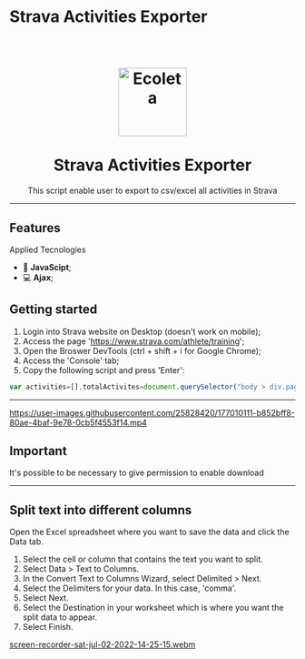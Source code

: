# Strava Activities Exporter

<h1 align="center">
<br>
  <img src="https://powerhousebrasil.com.br/wp-content/uploads/2022/01/logo-strava-1.png" alt="Ecoleta" width="120">
<br>
<br>
Strava Activities Exporter
</h1>


<p align="center">This script enable user to export to csv/excel all activities in Strava</p>


[//]: # "Add your gifs/images here:"


<hr />

## Features

[//]: # "Add the features of your project here:"

Applied Tecnologies

- 🧾 **JavaScipt**;
- 💻 **Ajax**;


## Getting started

1. Login into Strava website on Desktop (doesn't work on mobile);
2. Access the page 'https://www.strava.com/athlete/training';
3. Open the Broswer DevTools (ctrl + shift + i for Google Chrome);
4. Access the 'Console' tab;
5. Copy the following script and press 'Enter':


```javascript
var activities=[],totalActivites=document.querySelector("body > div.page.container > form > div.h3.results-summary > div").textContent.replace(".","").split(" ")[0],totalPages=Math.floor(totalActivites/20+1),done=0;function removeAccentsFromLetters(e){return e.normalize("NFD").replace(/[\u0300-\u036f]/g,"").replace(/([^\w\s\/:.-])/gi,"")}function convertToCSV(e){if(0===e.length)return"";let t=Object.keys(e[0]),r=t.join(","),i=e.map(e=>t.map(t=>{let r=e[t]||"";return removeAccentsFromLetters(r=r.toString().replace(",","."))}).join(",")).join("\n");return r+"\n"+i}function fetchActivities(e){let t=[];for(let r=1;r<=e;r++)t.push(jQuery.ajax({url:`https://www.strava.com/athlete/training_activities?page=${r}&per_page=20`,dataType:"json",method:"get",headers:{"Content-Type":"application/json; charset=utf-8"}}).done(t=>{t.models.forEach(e=>{activities.push(e)}),(++done%10==0||done===e)&&console.log(Math.round(100*done/e)+"%")}).fail((e,t,i)=>{console.error(`Error on page ${r}: ${t}, ${i}`)}));return jQuery.when.apply(jQuery,t)}fetchActivities(totalPages).done(()=>{if(console.log("\nDONE!!!"),console.log("\nIf download didn't start, check browser window to enable permission"),activities.length>0){let e=convertToCSV(activities);var t=document.createElement("a");t.href="data:text/csv;charset=utf-8,"+encodeURI(e),t.target="_blank",t.download="activities.csv",t.click()}}).fail(e=>{console.error("Error fetching activities:",e)});
```
<hr />



https://user-images.githubusercontent.com/25828420/177010111-b852bff8-80ae-4baf-9e78-0cb5f4553f14.mp4

## Important

It's possible to be necessary to give  permission to enable download


<hr />

## Split text into different columns

Open the Excel spreadsheet where you want to save the data and click the Data tab.
1. Select the cell or column that contains the text you want to split.
2. Select Data > Text to Columns.
3. In the Convert Text to Columns Wizard, select Delimited > Next.
4. Select the Delimiters for your data. In this case, 'comma'.
5. Select Next.
6. Select the Destination in your worksheet which is where you want the split data to appear.
7. Select Finish.

[screen-recorder-sat-jul-02-2022-14-25-15.webm](https://user-images.githubusercontent.com/25828420/177010346-e20c7eb4-0617-4f8b-9778-d46b08010323.webm)

